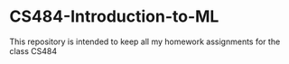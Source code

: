 # CS484-Introduction-to-ML
This repository is intended to keep all my homework assignments for the class CS484
